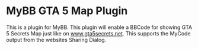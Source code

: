 MyBB GTA 5 Map Plugin
========================

This is a plugin for MyBB. This plugin will enable a BBCode for showing GTA 5 Secrets Map just like on www.gta5secrets.net. This supports the MyCode output from the websites Sharing Dialog.
